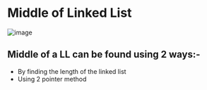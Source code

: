 # Middle of Linked List

![image](https://user-images.githubusercontent.com/73332878/151028109-782946f0-1ba0-493c-8f95-a0fcc4c799f1.png)

## Middle of a LL can be found using 2 ways:- <br>
* By finding the length of the linked list
* Using 2 pointer method
